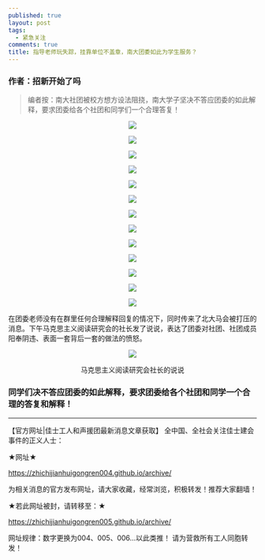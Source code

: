 ```yaml
---
published: true
layout: post
tags:
  - 紧急关注
comments: true
title: 指导老师玩失踪，挂靠单位不盖章，南大团委如此为学生服务？
---
```


### 作者：招新开始了吗

<blockquote>
编者按：南大社团被校方想方设法阻挠，南大学子坚决不答应团委的如此解释，要求团委给各个社团和同学们一个合理答复！
</blockquote>

<p align="center"> <img src="https://files.catbox.moe/qac68e.jpg"> </p>

<p align="center"> <img src="https://files.catbox.moe/p4zu63.jpg"> </p>

<p align="center"> <img src="https://files.catbox.moe/85mqfo.jpg"> </p>

<p align="center"> <img src="https://files.catbox.moe/disfz9.jpg"> </p>

<p align="center"> <img src="https://files.catbox.moe/e5t724.jpg"> </p>

<p align="center"> <img src="https://files.catbox.moe/w5oxef.jpg"> </p>

<p align="center"> <img src="https://files.catbox.moe/4ukq5i.jpg"> </p>

<p align="center"> <img src="https://files.catbox.moe/06w9nk.jpg"> </p>

<p align="center"> <img src="https://files.catbox.moe/9mk26g.jpg"> </p>

<p align="center"> <img src="https://files.catbox.moe/u43luu.jpg"> </p>

<p align="center"> <img src="https://files.catbox.moe/2u0b4y.jpg"> </p>

<p align="center"> <img src="https://files.catbox.moe/mqhcdc.jpg"> </p>

<p align="center"> <img src="https://files.catbox.moe/gdf9xl.jpg"> </p>

在团委老师没有在群里任何合理解释回复的情况下，同时传来了北大马会被打压的消息。下午马克思主义阅读研究会的社长发了说说，表达了团委对社团、社团成员阳奉阴违、表面一套背后一套的做法的愤怒。

<p align="center"> <img src="https://files.catbox.moe/md53qm.jpg"> </p>

<p align="center"> 马克思主义阅读研究会社长的说说 </p>

### 同学们决不答应团委的如此解释，要求团委给各个社团和同学一个合理的答复和解释！

---

【官方网址|佳士工人和声援团最新消息文章获取】 全中国、全社会关注佳士建会事件的正义人士：

★网址★

https://zhichijianhuigongren004.github.io/archive/

为相关消息的官方发布网址，请大家收藏，经常浏览，积极转发！推荐大家翻墙！

★若此网址被封，请转移至：★

https://zhichijianhuigongren005.github.io/archive/

网址规律：数字更换为004、005、006...以此类推！ 请为营救所有工人同胞转发！
